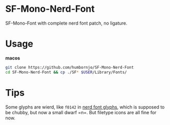 # SF-Mono-Nerd-Font
SF-Mono-Font with complete nerd font patch, no ligature.

# Usage 
**macos**
``` bash
git clone https://github.com/humbornjo/SF-Mono-Nerd-Font
cd SF-Mono-Nerd-Font && cp ./SF* $USER/Library/Fonts/
```
# Tips
Some glyphs are wierd, like `f0142` in [nerd font glyphs](https://www.nerdfonts.com/cheat-sheet), which is supposed to be chubby, but now a small dwarf =n=.
But filetype icons are all fine for now.
